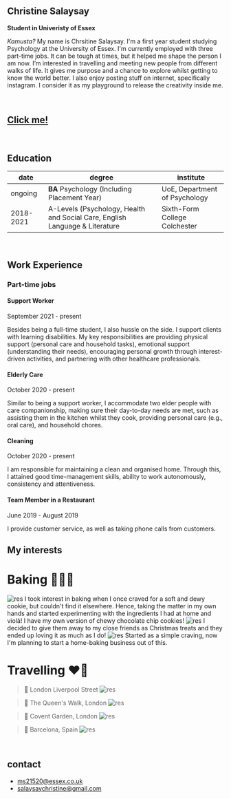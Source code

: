 
## Christine Salaysay
**Student in Univeristy of Essex**  

*Kamusta?* My name is Chrsitine Salaysay. I'm a first year student studying Psychology at the University of Essex. I'm currently employed with three part-time jobs. It can be tough at times, but it helped me shape the person I am now. I’m interested in travelling and meeting new people from different walks of life. It gives me purpose and a chance to explore whilst getting to know the world better. I also enjoy posting stuff on internet, specifically instagram. I consider it as my playground to release the creativity inside me. 


<br>

## [Click me!](https://makitin.carrd.co)


<br>

## Education
| date | degree | institute |
--- | --- | ---
|ongoing|**BA** Psychology (Including Placement Year) |UoE, Department of Psychology|
|2018-2021|A-Levels (Psychology, Health and Social Care, English Language & Literature|Sixth-Form College Colchester|

<br>

## Work Experience
### Part-time jobs
#### Support Worker

September 2021 - present

Besides being a full-time student, I also hussle on the side. I support clients with learning disabilities. My key responsibilities are providing physical support (personal care and household tasks), emotional support (understanding their needs), encouraging personal growth through interest-driven activities, and partnering with other healthcare professionals. 

#### Elderly Care

October 2020 - present 

Similar to being a support worker, I accommodate two elder people with care companionship, making sure their day-to-day needs are met, such as assisting them in the kitchen whilst they cook, providing personal care (e.g., oral care), and household chores.

#### Cleaning 

October 2020 - present

I am responsible for maintaining a clean and organised home. Through this, I attained good time-management skills, ability to work autonomously, consistency and attentiveness. 

#### Team Member in a Restaurant

June 2019 - August 2019

I provide customer service, as well as taking phone calls from customers.
<br>

## My interests
# Baking :woman_cook::brown_heart:
![res](https://i.ibb.co/gTVrJXv/IMG-9259.jpg)
I took interest in baking when I once craved for a soft and dewy cookie, but couldn't find it elsewhere. Hence, taking the matter in my own hands and started experimenting with the ingredients I had at home and violà! I have my own version of chewy chocolate chip cookies!
![res](https://i.ibb.co/xmKhb97/AEA6-B413-120-D-4002-90-E7-8590-E4914-A5-B-2.jpg)
I decided to give them away to my close friends as Christmas treats and they ended up loving it as much as I do!
![res](https://i.ibb.co/YcKhTGR/D0-BE7-AA1-B8-BD-429-D-A969-A1-F42-C05826-A.jpg)
Started as a simple craving, now I'm planning to start a home-baking business out of this.

# Travelling :heart_on_fire:
> :round_pushpin: London Liverpool Street
![res](https://i.ibb.co/mG5WxBM/46948-B7-B-8-EB7-4-B26-BC4-B-57-F43-EA2-D10-E.jpg)


> :round_pushpin: The Queen's Walk, London
![res](https://i.ibb.co/FWpZBZb/IMG-9386.jpg)

> :round_pushpin: Covent Garden, London
![res](https://i.ibb.co/kMJ0sn5/5066343-C-A912-4-C5-D-90-DA-3-E24-E4840-E64.jpg)

> :round_pushpin: Barcelona, Spain
![res](https://i.ibb.co/GdTNSK5/IMG-3903.jpg)

<br>

## contact
- ms21520@essex.co.uk 
- salaysaychristine@gmail.com
